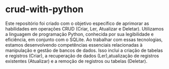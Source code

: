 # crud-with-python

 Este repositório foi criado com o objetivo específico de aprimorar as habilidades em operações CRUD (Criar, Ler, Atualizar e Deletar). Utilizamos a linguagem de programação Python, conhecida por sua legibilidade e eficiência, em conjunto com o SQLite. Ao trabalhar com essas tecnologias, estamos desenvolvendo competências essenciais relacionadas à manipulação e gestão de bancos de dados. Isso inclui a criação de tabelas e registros (Criar), a recuperação de dados (Ler),atualização de registros existentes (Atualizar) e a remoção de registros ou tabelas (Deletar).
